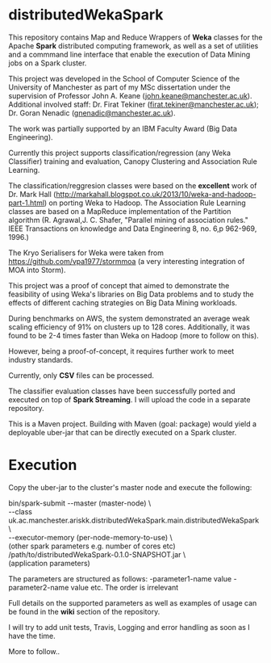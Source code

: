 distributedWekaSpark
========

This repository contains Map and Reduce Wrappers of <b>Weka</b> classes for the Apache <b>Spark</b> distributed 
computing framework, as well as a set of utilities and a commmand line interface that enable the execution of Data Mining jobs
on a Spark cluster.

This project was developed in the School of Computer Science of the University of Manchester 
as part of my MSc dissertation under the supervision of Professor John A. Keane (john.keane@manchester.ac.uk).
Additional involved staff:
Dr. Firat Tekiner (firat.tekiner@manchester.ac.uk);
Dr. Goran Nenadic (gnenadic@manchester.ac.uk).

The work was partially supported by an IBM Faculty Award (Big Data Engineering).

Currently this project supports classification/regression (any Weka Classifier) training and evaluation, Canopy Clustering 
and Association Rule Learning.

The classification/reggresion classes were based on the <b>excellent</b> work of Dr. Mark Hall (http://markahall.blogspot.co.uk/2013/10/weka-and-hadoop-part-1.html) 
on porting Weka to Hadoop.
The Association Rule Learning classes are based on a MapReduce implementation of the Partition algorithm 
(R. Agrawal,J. C. Shafer, "Parallel mining of association rules." IEEE Transactions
on knowledge and Data Engineering 8, no. 6,p 962-969, 1996.)

The Kryo Serialisers for Weka were taken from https://github.com/vpa1977/stormmoa (a very interesting integration of MOA into Storm).

This project was a proof of concept that aimed to demonstrate the feasibility of using Weka's libraries on
Big Data problems and to study the effects of different caching strategies on Big Data Mining workloads.

During benchmarks on AWS, the system demonstrated an average weak scaling efficiency of 91% on clusters up to 128 cores.
Additionally, it was found to be 2-4 times faster than Weka on Hadoop (more to follow on this).

However, being a proof-of-concept, it requires further work to meet industry standards.

Currently, only <b>CSV</b> files can be processed.

The classifier evaluation classes have been successfully ported and executed on top of <b>Spark Streaming</b>. I will upload the code in a separate repository.

This is a Maven project. Building with Maven (goal: package) would yield a deployable uber-jar that 
can be directly executed on a Spark cluster.
 
Execution
========

Copy the uber-jar to the cluster's master node and execute the following:

bin/spark-submit --master (master-node) \ <br>
 --class uk.ac.manchester.ariskk.distributedWekaSpark.main.distributedWekaSpark \ <br>
 --executor-memory (per-node-memory-to-use) \ <br>
  (other spark parameters e.g. number of cores etc) <br>
/path/to/distributedWekaSpark-0.1.0-SNAPSHOT.jar \ <br>
(application parameters)

The parameters are structured as follows:
-parameter1-name value -parameter2-name value etc. The order is irrelevant

Full details on the supported parameters as well as examples of usage can be found in the <b>wiki</b> section of the repository.

I will try to add unit tests, Travis, Logging and error handling as soon as I have the time.


More to follow..





